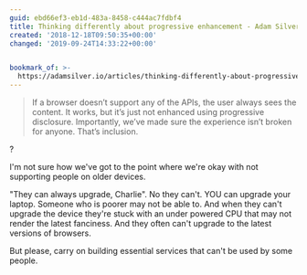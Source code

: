 ```yaml
---
guid: ebd66ef3-eb1d-483a-8458-c444ac7fdbf4
title: Thinking differently about progressive enhancement - Adam Silver
created: '2018-12-18T09:50:35+00:00'
changed: '2019-09-24T14:33:22+00:00'


bookmark_of: >-
  https://adamsilver.io/articles/thinking-differently-about-progressive-enhancement/
---
```


> If a browser doesn’t support any of the APIs, the user always sees the content. It works, but it’s just not enhanced using progressive disclosure. Importantly, we’ve made sure the experience isn’t broken for anyone. That’s inclusion.

?

I'm not sure how we've got to the point where we're okay with not supporting people on older devices. 

"They can always upgrade, Charlie". No they can't. YOU can upgrade your laptop. Someone who is poorer may not be able to. And when they can't upgrade the device they're stuck with an under powered CPU that may not render the latest fanciness. And they often can't upgrade to the latest versions of browsers.

But please, carry on building essential services that can't be used by some people. 

